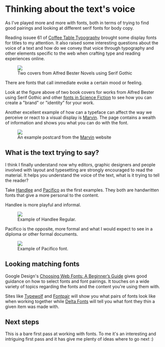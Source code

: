 # Thinking about the text's voice

As I've played more and more with fonts, both in terms of trying to find good pairings and looking at different serif fonts for body copy.

Reading issuee 61 of [Coffee Table Typography](https://www.getrevue.co/profile/coffeetabletypography/issues/61-interpunct-for-the-future-145914) brought some display fonts for titles to my attention. It also raised some interesting questions about the voice of a text and how do we convey that voice through typography and other elements specific to the web when crafting type and reading experiences online.

<figure>
  <img src="http://publishing-project.rivendellweb.net/wp-content/uploads/2018/12/alfred-bester-covers.jpg">
  <figcaption>Two covers from Alfred Bester Novels using Serif Gothic</figcaption>
</figure>

There are fonts that call immediate evoke a certain mood or feeling.

Look at the figure above of two book covers for works from Alfred Bester using Serif Gothic and other [fonts in Science Fiction](https://fontsinuse.com/tags/242/science-fiction) to see how you can create a "brand" or "identity" for your work.

Another excellent example of how can a typeface can affect the way we perceive or react to a visual display is [Marvin](https://www.readvisions.com/marvin). The page contains a wealth of information and shows you what you can do with the font.

<figure>
  <img src="https://www.readvisions.com/assets/images/marvin-postcard-8.png">
  <figcaption>An example postcard from the <a href="https://www.readvisions.com/marvin">Marvin</a> website</figcaption>
</figure>

## What is the text trying to say?

I think I finally understand now why editors, graphic designers and people involved with layout and typesetting are strongly encouraged to read the material. It helps you understand the voice of the text, what is it trying to tell the reader?

Take  [Handlee](https://fonts.google.com/specimen/Handlee) and [Pacifico](https://fonts.google.com/specimen/Pacifico) as the first examples. They both are handwritten fonts that give a more personal to the content.

Handlee is more playful and informal.

<figure>
  <img src="https://speckyboy.com/wp-content/uploads/2013/07/18-handlee-webfont-google-open-source.png">
  <figcaption>Example of Handlee Regular.</figcaption>
</figure>

Pacifico is the opposite, more formal and what I would expect to see in a diploma or other formal documents.

<figure>
  <img src="http://publishing-project.rivendellweb.net/wp-content/uploads/2018/12/script-fonts-Google-Pacifico.png">
  <figcaption>Example of Pacifico font.</figcaption>
</figure>


## Looking matching fonts

Google Design's [Choosing Web Fonts: A Beginner’s Guide](https://design.google/library/choosing-web-fonts-beginners-guide/) gives good guidance on how to select fonts and font pairings. It touches on a wide variety of topics regarding the fonts and the content you're using them with.


Sites like [Typewolf](https://www.typewolf.com/) and [Fontpair](https://fontpair.co/) will show you what pairs of fonts look like when working together while [Delta Fonts](https://deltafonts.com/) will tell you what font they thin a given item was made with.

## Next steps

This is a bare first pass at working with fonts. To me it's an interesting and intriguing first pass and it has give me plenty of ideas where to go next :)
